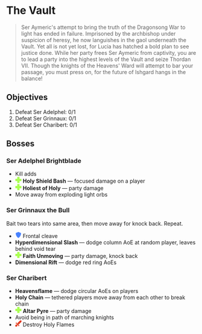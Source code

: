 # The Vault

> Ser Aymeric's attempt to bring the truth of the Dragonsong War to light has ended in failure. Imprisoned by the archbishop under suspicion of heresy, he now languishes in the gaol underneath the Vault. Yet all is not yet lost, for Lucia has hatched a bold plan to see justice done. While her party frees Ser Aymeric from captivity, you are to lead a party into the highest levels of the Vault and seize Thordan VII. Though the knights of the Heavens' Ward will attempt to bar your passage, you must press on, for the future of Ishgard hangs in the balance!

## Objectives

1. Defeat Ser Adelphel: 0/1
2. Defeat Ser Grinnaux: 0/1
3. Defeat Ser Charibert: 0/1

## Bosses

### Ser Adelphel Brightblade

- Kill adds
- ![](/assets/icons/role-healer.png) **Holy Shield Bash** — focused damage on a player
- ![](/assets/icons/role-healer.png) **Holiest of Holy** — party damage
- Move away from exploding light orbs

### Ser Grinnaux the Bull

Bait two tears into same area, then move away for knock back. Repeat.

- ![](/assets/icons/role-tank.png) Frontal cleave
- **Hyperdimensional Slash** — dodge column AoE at random player, leaves behind void tear
- ![](/assets/icons/role-healer.png) **Faith Unmoving** — party damage, knock back
- **Dimensional Rift** — dodge red ring AoEs

### Ser Charibert

- **Heavensflame** — dodge circular AoEs on players
- **Holy Chain** — tethered players move away from each other to break chain
- ![](/assets/icons/role-healer.png) **Altar Pyre** — party damage
- Avoid being in path of marching knights
- ![](/assets/icons/role-dps.png) Destroy Holy Flames
